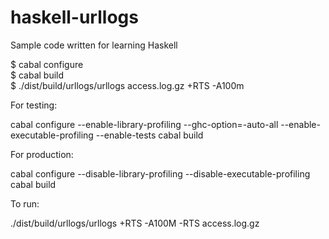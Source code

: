 haskell-urllogs
===============

Sample code written for learning Haskell

$ cabal configure   
$ cabal build  
$ ./dist/build/urllogs/urllogs access.log.gz +RTS -A100m  
 
For testing:  

cabal configure --enable-library-profiling --ghc-option=-auto-all --enable-executable-profiling --enable-tests
cabal build

For production:

cabal configure --disable-library-profiling --disable-executable-profiling  
cabal build

To run:

./dist/build/urllogs/urllogs +RTS -A100M -RTS access.log.gz


